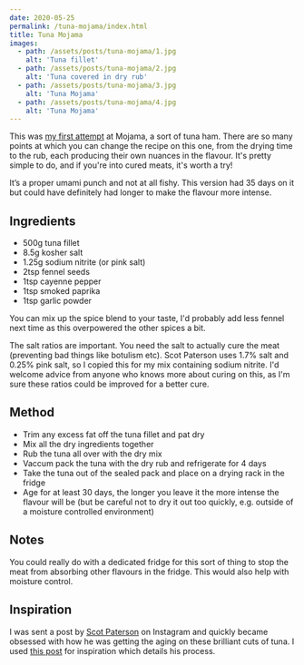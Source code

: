 ```yaml
---
date: 2020-05-25
permalink: /tuna-mojama/index.html
title: Tuna Mojama
images:
  - path: /assets/posts/tuna-mojama/1.jpg
    alt: 'Tuna fillet'
  - path: /assets/posts/tuna-mojama/2.jpg
    alt: 'Tuna covered in dry rub'
  - path: /assets/posts/tuna-mojama/3.jpg
    alt: 'Tuna Mojama'
  - path: /assets/posts/tuna-mojama/4.jpg
    alt: 'Tuna Mojama'
---
```


This was [my first attempt](https://www.instagram.com/p/CAqgzBIHQVC/) at Mojama, a sort of tuna ham. There are so many points at which you can change the recipe on this one, from the drying time to the rub, each producing their own nuances in the flavour. It's pretty simple to do, and if you're into cured meats, it's worth a try!

It’s a proper umami punch and not at all fishy. This version had 35 days on it but could have definitely had longer to make the flavour more intense.

## Ingredients

* 500g tuna fillet
* 8.5g kosher salt
* 1.25g sodium nitrite (or pink salt)
* 2tsp fennel seeds
* 1tsp cayenne pepper
* 1tsp smoked paprika
* 1tsp garlic powder

You can mix up the spice blend to your taste, I'd probably add less fennel next time as this overpowered the other spices a bit.

The salt ratios are important. You need the salt to actually cure the meat (preventing bad things like botulism etc). Scot Paterson uses 1.7% salt and 0.25% pink salt, so I copied this for my mix containing sodium nitrite. I'd welcome advice from anyone who knows more about curing on this, as I'm sure these ratios could be improved for a better cure.

## Method

* Trim any excess fat off the tuna fillet and pat dry
* Mix all the dry ingredients together
* Rub the tuna all over with the dry mix
* Vaccum pack the tuna with the dry rub and refrigerate for 4 days
* Take the tuna out of the sealed pack and place on a drying rack in the fridge
* Age for at least 30 days, the longer you leave it the more intense the flavour will be (but be careful not to dry it out too quickly, e.g. outside of a moisture controlled environment)

## Notes

You could really do with a dedicated fridge for this sort of thing to stop the meat from absorbing other flavours in the fridge. This would also help with moisture control.

## Inspiration

I was sent a post by [Scot Paterson](https://www.instagram.com/chefscotpaterson/) on Instagram and quickly became obsessed with how he was getting the aging on these brilliant cuts of tuna. I used [this post](https://www.instagram.com/p/B7D_4XgH1x4/) for inspiration which details his process.
